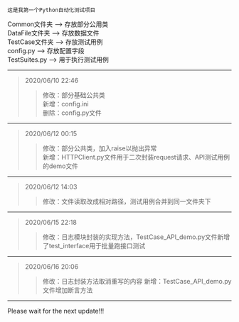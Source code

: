 	这是我第一个Python自动化测试项目
Common文件夹   ——> 存放部分公用类  
DataFile文件夹 ——> 存放数据文件  
TestCase文件夹 ——> 存放测试用例  
config.py      ——> 存放配置字段  
TestSuites.py  ——> 用于执行测试用例  
***
>2020/06/10 22:46
>>修改：部分基础公共类  
>>新增：config.ini  
>>删除：config.py文件  
***
>2020/06/12 00:15
>>修改：部分公共类，加入raise以抛出异常  
>>新增：HTTPClient.py文件用于二次封装request请求、API测试用例的demo文件  
***
>2020/06/12 14:03  
>>修改：文件读取改成相对路径，测试用例合并到同一文件夹下
***
>2020/06/15 22:18
>>修改：日志模块封装的实现方法，TestCase_API_demo.py文件新增了test_interface用于批量跑接口测试
***
>2020/06/16 20:06
>>修改：日志封装方法取消重写的内容
>>新增：TestCase_API_demo.py文件增加断言方法
***
Please wait for the next update!!!
